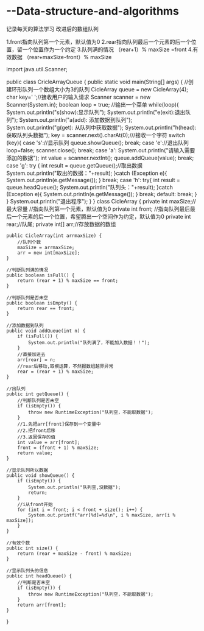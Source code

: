 # --Data-structure-and-algorithms
记录每天的算法学习
改进后的数组队列


1.front指向队列第一个元素，默认值为0
2.rear指向队列最后一个元素的后一个位置，留一个位置作为一个约定
3.队列满的情况  （rear+1）% maxSize =front
4.有效数据 （rear+maxSize-front）% maxSize


import java.util.Scanner;

public class CricleArrayQueue {
    public static void main(String[] args) {
        //创建环形队列一个数组大小为3的队列
        CicleArray queue = new CicleArray(4);
        char key=' ';//接收用户的输入请求
        Scanner scanner = new Scanner(System.in);
        boolean loop = true;
        //输出一个菜单
        while(loop){
            System.out.println("s(show):显示队列");
            System.out.println("e(exit):退出队列");
            System.out.println("a(add): 添加数据到队列");
            System.out.println("g(get): 从队列中获取数据");
            System.out.println("h(head):获取队列头数据");
            key = scanner.next().charAt(0);///接收一个字符
            switch (key){
                case 's'://显示队列
                    queue.showQueue();
                    break;
                case 'e'://退出队列
                    loop=false;
                    scanner.close();
                    break;
                case 'a':
                    System.out.println("请输入需要添加的数据");
                    int value = scanner.nextInt();
                    queue.addQueue(value);
                    break;
                case 'g':
                    try {
                        int result = queue.getQueue();//取出数据
                        System.out.println("取出的数据："+result);
                    }catch (Exception e){
                        System.out.println(e.getMessage());
                    }
                    break;
                case 'h':
                    try{
                        int result = queue.headQueue();
                        System.out.println("队列头："+result);
                    }catch (Exception e){
                        System.out.println(e.getMessage());
                    }
                    break;
                default:
                    break;
            }
        }
        System.out.println("退出程序");
    }
  }
class CicleArray {
    private int maxSize;//最大容量
    //指向队列第一个元素，默认值为0
    private int front;
    //指向队列最后最后一个元素的后一个位置，希望腾出一个空间作为约定，默认值为0
    private int rear;//队尾;
    private int[] arr;//存放数据的数组

    public CicleArray(int arrmaxSize) {
        //队列个数
        maxSize = arrmaxSize;
        arr = new int[maxSize];
    }

    //判断队列满的情况
    public boolean isFull() {
        return (rear + 1) % maxSize == front;
    }

    //判断队列是否未空
    public boolean isEmpty() {
        return rear == front;
    }

    //添加数据到队列
    public void addQueue(int n) {
        if (isFull()) {
            System.out.println("队列满了，不能加入数据！！");
        }
        //直接加进去
        arr[rear] = n;
        //rear后移动,取模运算，不然报数组越界异常
        rear = (rear + 1) % maxSize;
    }

    //出队列
    public int getQueue() {
        //判断队列是否未空
        if (isEmpty()) {
            throw new RuntimeException("队列空，不能取数据");
        }
        //1.先把arr[front]保存到一个变量中
        //2.把front后移
        //3.返回保存的值
        int value = arr[front];
        front = (front + 1) % maxSize;
        return value;
    }

    //显示队列所以数据
    public void showQueue() {
        if (isEmpty()) {
            System.out.println("队列空,没数据");
            return;
        }
        //i从front开始
        for (int i = front; i < front + size(); i++) {
            System.out.printf("arr[%d]=%d\n", i % maxSize, arr[i % maxSize]);
        }
    }

    //有效个数
    public int size() {
        return (rear + maxSize - front) % maxSize;
    }

    //显示队列头的信息
    public int headQueue() {
        //判断是否未空
        if (isEmpty()) {
            throw new RuntimeException("队列空，不能取数据");
        }
        return arr[front];
    }
}
